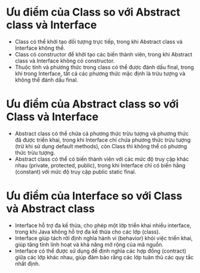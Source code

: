 # Ưu điểm của Class so với Abstract class và Interface
- Class có thể khởi tạo đối tượng trực tiếp, trong khi Abstract class và Interface không thể.
- Class có constructor để khởi tạo các biến thành viên, trong khi Abstract class và Interface không có constructor.
- Thuộc tính và phương thức trong class có thể được đánh dấu final, trong khi trong Interface, tất cả các phương thức mặc định là trừu tượng và không thể đánh dấu final.

# Ưu điểm của Abstract class so với Class và Interface
- Abstract class có thể chứa cả phương thức trừu tượng và phương thức đã được triển khai, trong khi Interface chỉ chứa phương thức trừu tượng (trừ khi sử dụng default methods), còn Class thì không thể có phương thức trừu tượng.
- Abstract class có thể có biến thành viên với các mức độ truy cập khác nhau (private, protected, public), trong khi Interface chỉ có biến hằng (constant) với mức độ truy cập public static final.

# Ưu điểm của Interface so với Class và Abstract class
- Interface hỗ trợ đa kế thừa, cho phép một lớp triển khai nhiều interface, trong khi Java không hỗ trợ đa kế thừa cho các lớp (class).
- Interface giúp tách rời định nghĩa hành vi (behavior) khỏi việc triển khai, giúp tăng tính linh hoạt và khả năng mở rộng của mã nguồn.
- Interface có thể được sử dụng để định nghĩa các hợp đồng (contract) giữa các lớp khác nhau, giúp đảm bảo rằng các lớp tuân thủ các quy tắc nhất định.